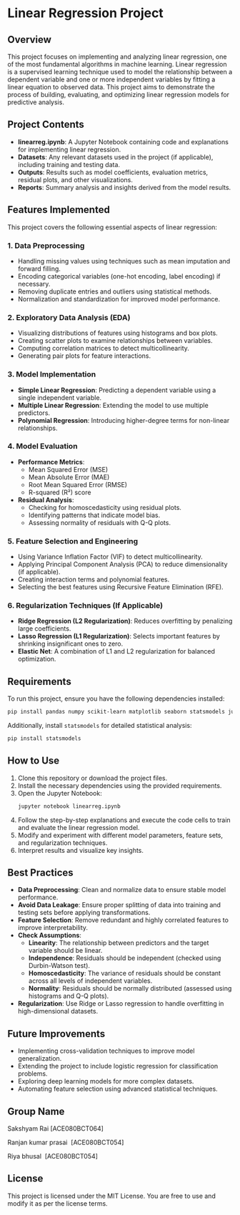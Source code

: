 
# Linear Regression Project

## Overview

This project focuses on implementing and analyzing linear regression, one of the most fundamental algorithms in machine learning. Linear regression is a supervised learning technique used to model the relationship between a dependent variable and one or more independent variables by fitting a linear equation to observed data. This project aims to demonstrate the process of building, evaluating, and optimizing linear regression models for predictive analysis.

## Project Contents

- **linearreg.ipynb**: A Jupyter Notebook containing code and explanations for implementing linear regression.
- **Datasets**: Any relevant datasets used in the project (if applicable), including training and testing data.
- **Outputs**: Results such as model coefficients, evaluation metrics, residual plots, and other visualizations.
- **Reports**: Summary analysis and insights derived from the model results.

## Features Implemented

This project covers the following essential aspects of linear regression:

### 1. Data Preprocessing

- Handling missing values using techniques such as mean imputation and forward filling.
- Encoding categorical variables (one-hot encoding, label encoding) if necessary.
- Removing duplicate entries and outliers using statistical methods.
- Normalization and standardization for improved model performance.

### 2. Exploratory Data Analysis (EDA)

- Visualizing distributions of features using histograms and box plots.
- Creating scatter plots to examine relationships between variables.
- Computing correlation matrices to detect multicollinearity.
- Generating pair plots for feature interactions.

### 3. Model Implementation

- **Simple Linear Regression**: Predicting a dependent variable using a single independent variable.
- **Multiple Linear Regression**: Extending the model to use multiple predictors.
- **Polynomial Regression**: Introducing higher-degree terms for non-linear relationships.

### 4. Model Evaluation

- **Performance Metrics**:
  - Mean Squared Error (MSE)
  - Mean Absolute Error (MAE)
  - Root Mean Squared Error (RMSE)
  - R-squared (R²) score
- **Residual Analysis**:
  - Checking for homoscedasticity using residual plots.
  - Identifying patterns that indicate model bias.
  - Assessing normality of residuals with Q-Q plots.

### 5. Feature Selection and Engineering

- Using Variance Inflation Factor (VIF) to detect multicollinearity.
- Applying Principal Component Analysis (PCA) to reduce dimensionality (if applicable).
- Creating interaction terms and polynomial features.
- Selecting the best features using Recursive Feature Elimination (RFE).

### 6. Regularization Techniques (If Applicable)

- **Ridge Regression (L2 Regularization)**: Reduces overfitting by penalizing large coefficients.
- **Lasso Regression (L1 Regularization)**: Selects important features by shrinking insignificant ones to zero.
- **Elastic Net**: A combination of L1 and L2 regularization for balanced optimization.

## Requirements

To run this project, ensure you have the following dependencies installed:

```bash
pip install pandas numpy scikit-learn matplotlib seaborn statsmodels jupyter
```

Additionally, install `statsmodels` for detailed statistical analysis:

```bash
pip install statsmodels
```

## How to Use

1. Clone this repository or download the project files.
2. Install the necessary dependencies using the provided requirements.
3. Open the Jupyter Notebook:
   ```bash
   jupyter notebook linearreg.ipynb
   ```
4. Follow the step-by-step explanations and execute the code cells to train and evaluate the linear regression model.
5. Modify and experiment with different model parameters, feature sets, and regularization techniques.
6. Interpret results and visualize key insights.

## Best Practices

- **Data Preprocessing**: Clean and normalize data to ensure stable model performance.
- **Avoid Data Leakage**: Ensure proper splitting of data into training and testing sets before applying transformations.
- **Feature Selection**: Remove redundant and highly correlated features to improve interpretability.
- **Check Assumptions**:
  - **Linearity**: The relationship between predictors and the target variable should be linear.
  - **Independence**: Residuals should be independent (checked using Durbin-Watson test).
  - **Homoscedasticity**: The variance of residuals should be constant across all levels of independent variables.
  - **Normality**: Residuals should be normally distributed (assessed using histograms and Q-Q plots).
- **Regularization**: Use Ridge or Lasso regression to handle overfitting in high-dimensional datasets.

## Future Improvements

- Implementing cross-validation techniques to improve model generalization.
- Extending the project to include logistic regression for classification problems.
- Exploring deep learning models for more complex datasets.
- Automating feature selection using advanced statistical techniques.

## Group Name

Sakshyam Rai [ACE080BCT064] 

Ranjan kumar prasai  [ACE080BCT054] 

Riya bhusal  [ACE080BCT054] 

## License

This project is licensed under the MIT License. You are free to use and modify it as per the license terms.

